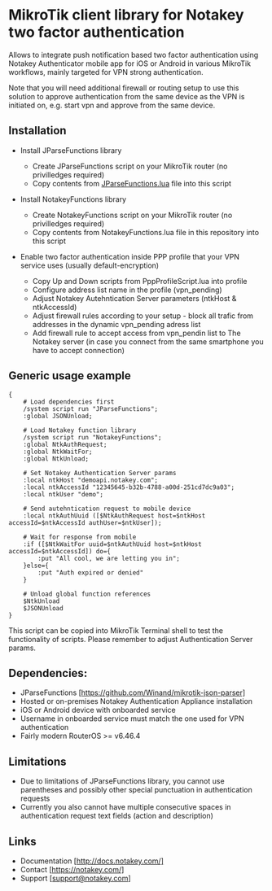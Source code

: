 # MikroTik client library for Notakey two factor authentication

Allows to integrate push notification based two factor authentication using Notakey Authenticator mobile app
for iOS or Android in various MikroTik workflows, mainly targeted for VPN strong authentication.

Note that you will need additional firewall or routing setup to use this solution to approve authentication
from the same device as the VPN is initiated on, e.g. start vpn and approve from the same device.

## Installation

* Install JParseFunctions library
  - Create JParseFunctions script on your MikroTik router (no privilledges required)
  - Copy contents from [JParseFunctions.lua](https://github.com/Winand/mikrotik-json-parser/raw/master/JParseFunctions) file into this script

* Install NotakeyFunctions library
  - Create NotakeyFunctions script on your MikroTik router (no privilledges required)
  - Copy contents from NotakeyFunctions.lua file in this repository into this script

* Enable two factor authentication inside PPP profile that your VPN service uses (usually default-encryption)
  - Copy Up and Down scripts from PppProfileScript.lua into profile
  - Configure address list name in the profile (vpn_pending)
  - Adjust Notakey Autehntication Server parameters (ntkHost & ntkAccessId)
  - Adjust firewall rules according to your setup - block all trafic from addresses in the dynamic vpn_pending adress list
  - Add firewall rule to accept access from vpn_pendin list to The Notakey server (in case you connect from the same smartphone you have to accept connection)

## Generic usage example
```
{
    # Load dependencies first
    /system script run "JParseFunctions";
    :global JSONUnload;

    # Load Notakey function library
    /system script run "NotakeyFunctions";
    :global NtkAuthRequest;
    :global NtkWaitFor;
    :global NtkUnload;

    # Set Notakey Authentication Server params
    :local ntkHost "demoapi.notakey.com";
    :local ntkAccessId "12345645-b32b-4788-a00d-251cd7dc9a03";
    :local ntkUser "demo";

    # Send autehntication request to mobile device
    :local ntkAuthUuid ([$NtkAuthRequest host=$ntkHost accessId=$ntkAccessId authUser=$ntkUser]);

    # Wait for response from mobile
    :if ([$NtkWaitFor uuid=$ntkAuthUuid host=$ntkHost accessId=$ntkAccessId]) do={
        :put "All cool, we are letting you in";
    }else={
        :put "Auth expired or denied"
    }

    # Unload global function references
    $NtkUnload
    $JSONUnload
}
```

This script can be copied into MikroTik Terminal shell to test the functionality of scripts. Please remember to adjust Authentication Server params.

## Dependencies:

* JParseFunctions [https://github.com/Winand/mikrotik-json-parser]
* Hosted or on-premises Notakey Authentication Appliance installation
* iOS or Android device with onboarded service
* Username in onboarded service must match the one used for VPN authentication
* Fairly modern RouterOS >= v6.46.4

## Limitations

* Due to limitations of JParseFunctions library, you cannot use parentheses and possibly other special punctuation in authentication requests
* Currently you also cannot have multiple consecutive spaces in authentication request text fields (action and description)


## Links

* Documentation [http://docs.notakey.com/]
* Contact [https://notakey.com/]
* Support [support@notakey.com]
